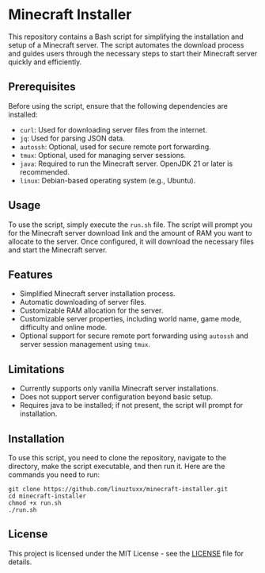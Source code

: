 # Minecraft Installer

This repository contains a Bash script for simplifying the installation and setup of a Minecraft server. The script automates the download process and guides users through the necessary steps to start their Minecraft server quickly and efficiently.

## Prerequisites

Before using the script, ensure that the following dependencies are installed:

- `curl`: Used for downloading server files from the internet.
- `jq`: Used for parsing JSON data.
- `autossh`: Optional, used for secure remote port forwarding.
- `tmux`: Optional, used for managing server sessions.
- `java`: Required to run the Minecraft server. OpenJDK 21 or later is recommended.
- `linux`: Debian-based operating system (e.g., Ubuntu).

## Usage

To use the script, simply execute the `run.sh` file. The script will prompt you for the Minecraft server download link and the amount of RAM you want to allocate to the server. Once configured, it will download the necessary files and start the Minecraft server.

## Features

- Simplified Minecraft server installation process.
- Automatic downloading of server files.
- Customizable RAM allocation for the server.
- Customizable server properties, including world name, game mode, difficulty and online mode.
- Optional support for secure remote port forwarding using `autossh` and server session management using `tmux`.

## Limitations

- Currently supports only vanilla Minecraft server installations.
- Does not support server configuration beyond basic setup.
- Requires java to be installed; if not present, the script will prompt for installation.

## Installation

To use this script, you need to clone the repository, navigate to the directory, make the script executable, and then run it. Here are the commands you need to run:

```shellscript
git clone https://github.com/linuztuxx/minecraft-installer.git
cd minecraft-installer
chmod +x run.sh
./run.sh
```

## License

This project is licensed under the MIT License - see the [LICENSE](LICENSE) file for details.
